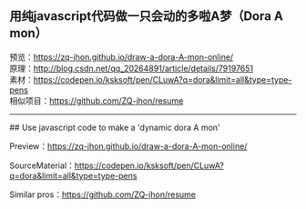 

## 用纯javascript代码做一只会动的多啦A梦（Dora A mon） ##

预览：https://zq-jhon.github.io/draw-a-dora-A-mon-online/ 
<br>
原理：http://blog.csdn.net/qq_20264891/article/details/79197651
<br>
素材：https://codepen.io/ksksoft/pen/CLuwA?q=dora&limit=all&type=type-pens
<br>
相似项目：https://github.com/ZQ-jhon/resume
<br>
<hr>
## Use javascript code to make a  'dynamic dora A mon'

Preview：https://zq-jhon.github.io/draw-a-dora-A-mon-online/
<br>

SourceMaterial：https://codepen.io/ksksoft/pen/CLuwA?q=dora&limit=all&type=type-pens
<br>

Similar pros：https://github.com/ZQ-jhon/resume
<br>

